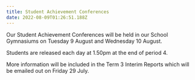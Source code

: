 ```yaml
---
title: Student Achievement Conferences
date: 2022-08-09T01:26:51.188Z
---
```

Our Student Achievement Conferences will be held in our School Gymnasiums on Tuesday 9 August and Wednesday 10 August.

Students are released each day at 1.50pm at the end of period 4.

More information will be included in the Term 3 Interim Reports which will be emailed out on Friday 29 July.